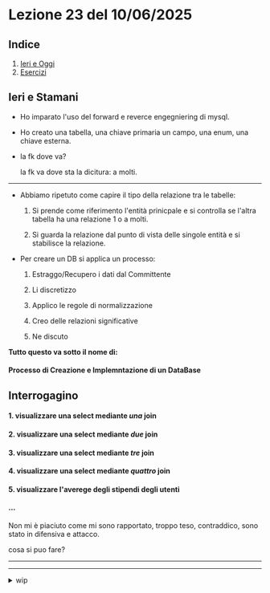 # Lezione 23 del 10/06/2025

## Indice

1. [Ieri e Oggi](#ieri-e-stamani)
2. [Esercizi](#interrogagino)

## Ieri e Stamani

- Ho imparato l'uso del forward e reverce engegniering di mysql.

- Ho creato una tabella, una chiave primaria un campo, una enum, una chiave esterna.

- la fk dove va?

  la fk va dove sta la dicitura: a molti.

---

- Abbiamo ripetuto come capire il tipo della relazione tra le tabelle:

  1. Si prende come riferimento l'entità prinicpale e si controlla se l'altra tabella ha una relazione 1 o a molti.

  2. Si guarda la relazione dal punto di vista delle singole entità e si stabilisce la relazione.

- Per creare un DB si applica un processo:

  1. Estraggo/Recupero i dati dal Committente

  2. Li discretizzo
  3. Applico le regole di normalizzazione
  4. Creo delle relazioni significative
  5. Ne discuto

**Tutto questo va sotto il nome di:**

#### Processo di Creazione e Implemntazione di un DataBase

## Interrogagino

#### 1. visualizzare una select mediante _una_ join

#### 2. visualizzare una select mediante _due_ join

#### 3. visualizzare una select mediante _tre_ join

#### 4. visualizzare una select mediante _quattro_ join

#### 5. visualizzare l'averege degli stipendi degli utenti

#### ...

Non mi è piaciuto come mi sono rapportato, troppo teso, contraddico, sono stato in difensiva e attacco.

cosa si puo fare?

---

---

<details>

<summary>wip</summary>

## Tabella MD

| nome | cogmome | luogo di nascita | data di nascita | sesso | CF  | Titolo di studio | contatto | tipo contatto | eta |
| :--: | :-----: | :--------------: | :-------------: | :---: | :-: | :--------------: | :------: | :-----------: | --: |

---

## Tabella latex

$$
\begin{aligned}

& \text{Tabella attributi forniti dal cliente}
\\& \begin{array}{cccc}

\hline
\hline
& nome & cogmome & luogo di nascita & data di nascita & sesso & CF & Titolo di studio & contatto & tipo contatto & eta\\
\end{array}
\end{aligned}
$$

---

## Tabella Programma

$$

\begin{table}[!ht]
\centering
\begin{tabular}{|c|c|c|c|c|c|c|c|c|c|}
\hline
\textbf{a} & \textbf{a} & \textbf{a} & \textbf{a} & \textbf{a} & \textbf{a} & \textbf{a} & \textbf{a} & \textbf{a} & \textbf{a} \\ \hline
~ & ~ & ~ & ~ & ~ & ~ & ~ & ~ & ~ & ~ \\
~ & ~ & ~ & ~ & ~ & ~ & ~ & ~ & ~ & ~ \\
~ & ~ & ~ & ~ & ~ & ~ & ~ & ~ & ~ & ~ \\
~ & ~ & ~ & ~ & ~ & ~ & ~ & ~ & ~ & ~ \\
~ & ~ & ~ & ~ & ~ & ~ & ~ & ~ & ~ & ~ \\
~ & ~ & ~ & ~ & ~ & ~ & ~ & ~ & ~ & ~ \\
~ & ~ & ~ & ~ & ~ & ~ & ~ & ~ & ~ & ~ \\
~ & ~ & ~ & ~ & ~ & ~ & ~ & ~ & ~ & ~ \\
~ & ~ & ~ & ~ & ~ & ~ & ~ & ~ & ~ & ~ \\

\hline

\end{tabular}
\caption{complimenti}
\end{table}
$$

---

$$

\begin{aligned}
& \text {Table 1.1. A Jupyter notebook table using LaTeX }\\
&

\begin{array}{cccc}

\hline \hline
\text { Case } & \text { Method 1 } & \text { Method 2 } & \text { Method 3 } \\

\hline
1 & 50 & 837 & 970 \\
2 & 47 & 877 & 230 \\
3 & 31 & 25 & 415 \\
4 & 35 & 144 & 23656 \\
5 & 45 & 300 & 556 \\
\hline

\end{array}
\end{aligned}


$$

</details>

$$
$$
